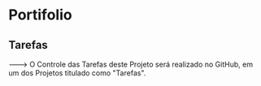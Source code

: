 # Portifolio

## Tarefas
---> O Controle das Tarefas deste Projeto será realizado no GitHub, em um dos Projetos titulado como "Tarefas".
